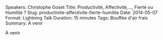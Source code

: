 Speakers: Christophe Goset
Title: Productivité, Affectivité,..., Fierté ou Humilité ?
Slug: productivite-affectivite-fierte-humilite
Date: 2014-05-07
Format: Lightning Talk
Duration: 15 minutes
Tags: Bouffée d'air frais
Summary: À venir

À venir
